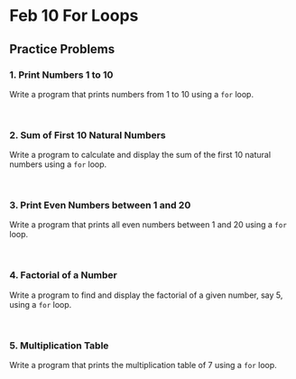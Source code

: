 # Feb 10 For Loops

## Practice Problems

### 1. Print Numbers 1 to 10
   
   Write a program that prints numbers from 1 to 10 using a `for` loop.

&nbsp;

### 2. Sum of First 10 Natural Numbers
   
   Write a program to calculate and display the sum of the first 10 natural numbers using a `for` loop.

&nbsp;

### 3. Print Even Numbers between 1 and 20
   
   Write a program that prints all even numbers between 1 and 20 using a `for` loop.
   
&nbsp;

### 4. Factorial of a Number
   
   Write a program to find and display the factorial of a given number, say 5, using a `for` loop.

&nbsp;

### 5. Multiplication Table
   
   Write a program that prints the multiplication table of 7 using a `for` loop.

&nbsp;
